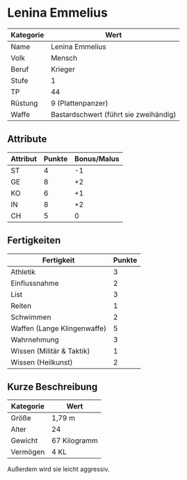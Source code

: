 # Lenina Emmelius

| Kategorie | Wert |
| - | - |
| Name | Lenina Emmelius |
| Volk | Mensch |
| Beruf | Krieger |
| Stufe | 1 |
| TP | 44 |
| Rüstung | 9 (Plattenpanzer) |
| Waffe | Bastardschwert (führt sie zweihändig) |

## Attribute

| Attribut | Punkte | Bonus/Malus |
| - | - | - |
| ST | 4 | -1 |
| GE | 8 | +2 |
| KO | 6 | +1 |
| IN | 8 | +2 |
| CH | 5 | 0 |

## Fertigkeiten

| Fertigkeit | Punkte |
| - | - |
| Athletik | 3 |
| Einflussnahme | 2 |
| List | 3 |
| Reiten | 1 |
| Schwimmen | 2 |
| Waffen (Lange Klingenwaffe) | 5 |
| Wahrnehmung | 3 |
| Wissen (Militär & Taktik) | 1 |
| Wissen (Heilkunst) | 2 |

## Kurze Beschreibung

| Kategorie | Wert |
| - | - |
| Größe | 1,79 m |
| Alter | 24 |
| Gewicht | 67 Kilogramm |
| Vermögen | 4 KL |

Außerdem wird sie leicht aggressiv.

